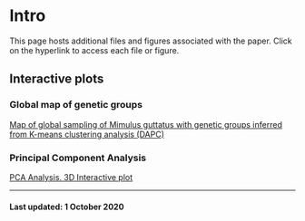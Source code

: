 # Intro

This page hosts additional files and figures associated with the paper. Click on the hyperlink to access each file or figure.

## Interactive plots

### Global map of genetic groups

[Map of global sampling of Mimulus guttatus with genetic groups inferred from K-means clustering analysis (DAPC)](https://mvallejo6.github.io/grp8_world_20200930.html)

### Principal Component Analysis 

[PCA Analysis. 3D Interactive plot](https://mvallejo6.github.io/PCA123_20200930.html)

___

#### Last updated: 1 October 2020
